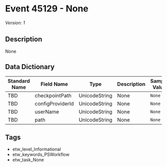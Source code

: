 # Event 45129 - None
###### Version: 1

## Description
None

## Data Dictionary
|Standard Name|Field Name|Type|Description|Sample Value|
|---|---|---|---|---|
|TBD|checkpointPath|UnicodeString|None|`None`|
|TBD|configProviderId|UnicodeString|None|`None`|
|TBD|userName|UnicodeString|None|`None`|
|TBD|path|UnicodeString|None|`None`|

## Tags
* etw_level_Informational
* etw_keywords_PSWorkflow
* etw_task_None